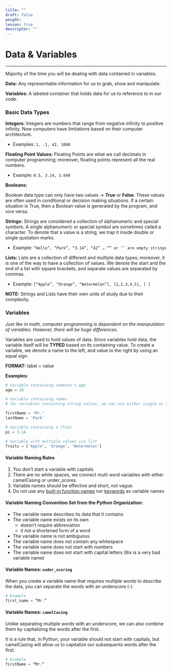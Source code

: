```yaml
---
title: ""
draft: false
weight:
lesson: true
descriptor: ""
---
```


# Data & Variables
---

Majority of the time you will be dealing with data contained in variables.

__Data:__ Any representable information for us to grab, show and manipulate.

__Variables:__ A labeled container that holds data for us to reference to in our code.

### Basic Data Types

__Integers__: Integers are numbers that range from negative infinity to positive infinity. Now computers have limitations based on their computer architecture.

- Examples: ```1, -1, 42, 1000```

__Floating Point Values:__ Floating Points are what we call decimals in computer programming; moreover, floating points represent all the real numbers. 

- Example: ```0.5, 3.14, 3.649```

__Booleans:__

Boolean data type can only have two values → __True__ or __False__. These values are often used in conditional or decision making situations. If a certain situation is True, then a Boolean value is generated by the program, and vice versa.

__Strings:__ Strings are considered a collection of alphanumeric and special symbols. A single alphanumeric or special symbol are sometimes called a character. To denote that a value is a string, we trap it inside double or single quotation marks.

- Example: ```“Hello”, “Park”, “3.14”, “42” … “” or ‘’ are empty strings```

__Lists:__ Lists are a collection of different and multiple data types; moreover, it is one of the way to have a collection of values. We denote the start and the end of a list with square brackets, and separate values are separated by commas.

- Example: ```[“Apple”, “Orange”, “Watermelon”], [1,2,3,4,5], [ ]```

__NOTE:__ Strings and Lists have their own units of study due to their complexity.

### Variables

_Just like in math, computer programming is dependent on the manipulation of variables. However, there will be huge differences._

Variables are used to hold values of data. Since variables hold data, the variable itself will be __TYPED__ based on its containing value. To create a variable, we denote a name to the left, and value to the right by using an equal sign.

__FORMAT:__ label = value

__Examples:__


```python
# Variable containing someone's age
age = 28

# Variable containing names
# for variables containing string values, we can use either single or double quotations as long as we don't mix and match

firstName = "Mr."
lastName = 'Park'

# Variable containing a float
pi = 3.14

# Variable with multiple values via list
fruits = ['Apple', 'Orange', 'Watermelon']
```

#### Variable Naming Rules

1. You don’t start a variable with capitals
2. There are no white spaces, we connect multi word variables with either camelCasing or under_scores.
3. Variable names should be effective and short, not vague.
4. Do not use any [built-in function names](https://docs.python.org/3/library/functions.html) nor [keywords](https://www.w3schools.com/python/python_ref_keywords.asp) as variable names

#### Variable Naming Convention Set from the Python Organization:
- The variable name describes its data that it contains
- The variable name exists on its own
    - doesn’t require abbreviation
    - it not a shortened form of a word
- The variable name is not ambiguous
- The variable name does not contain any whitespace 
- The variable name does not start with numbers
- The variable name does not start with capital letters (6ix is a very bad variable name)

#### Variable Names: ```under_scoring```

When you create a variable name that requires multiple words to describe the data, you can separate the words with an underscore (-)

```python
# Example
first_name = “Mr.”
```

#### Variable Names: ```camelCasing```

Unlike separating multiple words with an underscore, we can also combine them by capitalizing the words after the first. 

It is a rule that, in Python, your variable should not start with capitals, but camelCasing will allow us to capitalize our subsequents words after the first.


```python
# Example
firstName = “Mr.”
```

